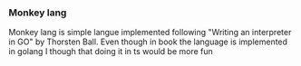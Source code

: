 ### Monkey lang
Monkey lang is simple langue implemented following "Writing an interpreter in GO" by Thorsten Ball.
Even though in book the language is implemented in golang I though that doing it in ts would be more fun
